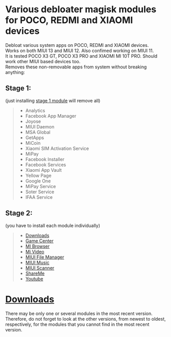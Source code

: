 # Various debloater magisk modules for POCO, REDMI and XIAOMI devices  
 Debloat various system apps on POCO, REDMI and XIAOMI devices.  
 Works on both MIUI 13 and MIUI 12. Also confimed working on MIUI 11.  
 It is tested POCO X3 GT, POCO X3 PRO and XIAOMI MI 10T PRO. Should work other MIUI based devices too.   
 Removes these non-removable apps from system without breaking anything:  
## Stage 1:  
(just installing [stage 1 module](https://github.com/symbuzzer/Poco-Debloater-Magisk-Modules/tree/main/stage%201) will remove all)  
  > - Analytics  
  > - Facebook App Manager  
  > - Joyose  
  > - MIUI Daemon  
  > - MSA Global  
  > - GetApps  
  > - MiCoin  
  > - Xiaomi SIM Activation Service  
  > - MiPay  
  > - Facebook Installer  
  > - Facebook Services  
  > - Xiaomi App Vault  
  > - Yellow Page  
  > - Google One  
  > - MiPay Service  
  > - Soter Service  
  > - IFAA Service  
## Stage 2:  
(you have to install each module individually)  
  > - [Downloads](https://github.com/symbuzzer/Poco-Debloater-Magisk-Modules/tree/main/stage%202%20-%20downloads)  
  > - [Game Center](https://github.com/symbuzzer/Poco-Debloater-Magisk-Modules/tree/main/stage%202%20-%20game%20center)  
  > - [MI Browser](https://github.com/symbuzzer/Poco-Debloater-Magisk-Modules/tree/main/stage%202%20-%20mi%20browser)  
  > - [Mi Video](https://github.com/symbuzzer/Poco-Debloater-Magisk-Modules/tree/main/stage%202%20-%20mi%20video)  
  > - [MIUI File Manager](https://github.com/symbuzzer/Poco-Debloater-Magisk-Modules/tree/main/stage%202%20-%20miui%20file%20manager)  
  > - [MIUI Music](https://github.com/symbuzzer/Poco-Debloater-Magisk-Modules/tree/main/stage%202%20-%20miui%20music)  
  > - [MIUI Scanner](https://github.com/symbuzzer/Poco-Debloater-Magisk-Modules/tree/main/stage%202%20-%20miui%20scanner)  
  > - [ShareMe](https://github.com/symbuzzer/Poco-Debloater-Magisk-Modules/tree/main/stage%202%20-%20shareme)  
  > - [Youtube](https://github.com/symbuzzer/Poco-Debloater-Magisk-Modules/tree/main/stage%202%20-%20youtube)  
 
# [Downloads](https://github.com/symbuzzer/Poco-Debloater-Magisk-Modules/releases) 
There may be only one or several modules in the most recent version. Therefore, do not forget to look at the other versions, from newest to oldest, respectively, for the modules that you cannot find in the most recent version.
